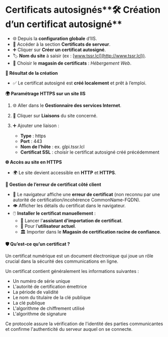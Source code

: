 # Certificats autosignés**🛠️ Création d’un certificat autosigné**

- 🌐 Depuis la **configuration globale** d’IIS.
- 🔧 Accéder à la section **Certificats de serveur**.
- ➕ Cliquer sur **Créer un certificat autosigné**.
- 🏷️ **Nom du site** à saisir (ex : [www.tssr.lcl](http://www.tssr.lcl)).
- 📁 Choisir le **magasin de certificats** : *Hébergement Web*.



**📄 Résultat de la création**

- ✅ Le certificat autosigné est **créé localement** et prêt à l’emploi.

**🌍 Paramétrage HTTPS sur un site IIS**

1.  🌐 Aller dans le **Gestionnaire des services Internet**.
2.  🔗 Cliquer sur **Liaisons** du site concerné.
3.  ➕ Ajouter une liaison :

    - **Type** : https
    - **Port** : 443
    - **Nom de l’hôte** : ex. glpi.tssr.lcl
    - **Certificat SSL** : choisir le certificat autosigné créé précédemment



**🌐 Accès au site en HTTPS**

- 🌍 Le site devient accessible en **HTTP** et **HTTPS**.



**🧰 Gestion de l’erreur de certificat côté client**

- 🚫 Le navigateur affiche une **erreur de certificat** (non reconnu par une autorité de certification/incohérence CommonName-FQDN).
- 👁️ Afficher les détails du certificat dans le navigateur.
- 🖱️ **Installer le certificat manuellement** :
  - 🧭 Lancer l'**assistant d'importation de certificat**.
  - 👤 Pour l’**utilisateur actuel**.
  - 🏛️ Importer dans le **Magasin de certification racine de confiance**.

**🛡️ Qu’est-ce qu’un certificat ?**

Un certificat numérique est un document électronique qui joue un rôle crucial dans la sécurité des communications en ligne.



Un certificat contient généralement les informations suivantes :

- Un numéro de série unique
- L'autorité de certification émettrice
- La période de validité
- Le nom du titulaire de la clé publique
- La clé publique
- L'algorithme de chiffrement utilisé
- L'algorithme de signature



Ce protocole assure la vérification de l'identité des parties communicantes et confirme l'authenticité du serveur auquel on se connecte.
